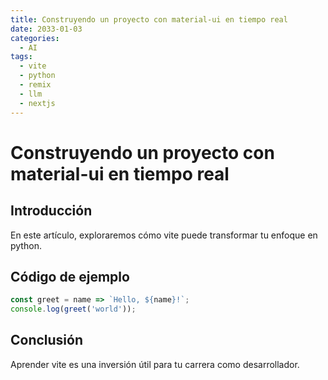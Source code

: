 ```yaml
---
title: Construyendo un proyecto con material-ui en tiempo real
date: 2033-01-03
categories:
  - AI
tags:
  - vite
  - python
  - remix
  - llm
  - nextjs
---
```


# Construyendo un proyecto con material-ui en tiempo real

## Introducción

En este artículo, exploraremos cómo vite puede transformar tu enfoque en python.

## Código de ejemplo

```javascript
const greet = name => `Hello, ${name}!`;
console.log(greet('world'));
```

## Conclusión

Aprender vite es una inversión útil para tu carrera como desarrollador.